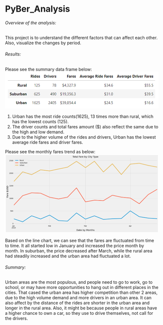 # PyBer_Analysis

###### Overview of the analysis: 
This project is to understand the different factors that can affect each other. Also, visualize the changes by period. 
###### Results: 
Please see the summary data frame below:
![summary](https://github.com/Sirius0531/PyBer_Analysis/blob/main/Resources/summary.PNG)
1. Urban has the most ride counts(1625), 13 times more than rural, which has the lowest counts (125).
2. The driver counts and total fares amount ($) also reflect the same due to the high and low demand. 
3. Due to the higher volume of the rides and drivers, Urban has the lowest average ride fares and driver fares.

Please see the monthly fares trend as below:
![summary](https://github.com/Sirius0531/PyBer_Analysis/blob/main/Resources/monthly%20trend.PNG)

Based on the line chart, we can see that the fares are fluctuated from time to time. It all started low in January and increased the price month by month. In suburban, the price decreased after March, while the rural area had steadily increased and the urban area had fluctuated a lot. 
###### Summary: 
Urban areas are the most populous, and people need to go to work, go to school, or may have more opportunities to hang out in different places in the cities.
That cased the urban area has higher competition than other 2 areas, due to the high volume demand and more drivers in an urban area. It can also affect by the distance of the rides are shorter in the urban area and longer in the rural area.
Also, it might be because people in rural areas have a higher chance to own a car, so they use to drive themselves, not call for the drivers. 
